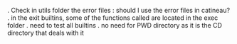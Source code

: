 . Check in utils folder the error files : should I use the error files in catineau?
. in the exit builtins, some of the functions called are located in the exec folder
. need to test all builtins
. no need for PWD directory as it is the CD directory that deals with it